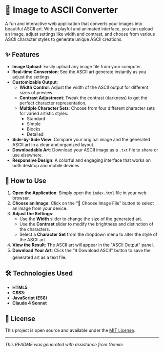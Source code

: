 # 🎨 Image to ASCII Converter

A fun and interactive web application that converts your images into beautiful ASCII art. With a playful and animated interface, you can upload an image, adjust settings like width and contrast, and choose from various ASCII character styles to generate unique ASCII creations.

## ✨ Features

*   **Image Upload**: Easily upload any image file from your computer.
*   **Real-time Conversion**: See the ASCII art generate instantly as you adjust the settings.
*   **Customizable Output**:
    *   **Width Control**: Adjust the width of the ASCII output for different sizes of preview.
    *   **Contrast Adjustment**: Tweak the contrast (darkness) to get the perfect character representation.
    *   **Multiple Character Sets**: Choose from four different character sets for varied artistic styles:
        *   Standard
        *   Simple
        *   Blocks
        *   Detailed
*   **Side-by-Side View**: Compare your original image and the generated ASCII art in a clear and organized layout.
*   **Downloadable Art**: Download your ASCII image as a `.txt` file to share or use elsewhere.
*   **Responsive Design**: A colorful and engaging interface that works on both desktop and mobile devices.

## 🚀 How to Use

1.  **Open the Application**: Simply open the `index.html` file in your web browser.
2.  **Choose an Image**: Click on the "📁 Choose Image File" button to select an image from your device.
3.  **Adjust the Settings**:
    *   Use the **Width** slider to change the size of the generated art.
    *   Use the **Contrast** slider to modify the brightness and distinction of the characters.
    *   Select a **Character Set** from the dropdown menu to alter the style of the ASCII art.
4.  **View the Result**: The ASCII art will appear in the "ASCII Output" panel.
5.  **Download Your Art**: Click the "⬇️ Download ASCII" button to save the generated art as a text file.

## 🛠️ Technologies Used

*   **HTML5**: 
*   **CSS3**: 
*   **JavaScript (ES6)**
*   **Claude 4 Sonnet**

## 📝 License

This project is open source and available under the [MIT License](LICENSE).

---

*This README was generated with assistance from Gemini.*
